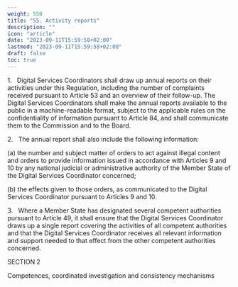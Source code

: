 ```yaml
---
weight: 550
title: "55. Activity reports"
description: ""
icon: "article"
date: "2023-09-11T15:59:58+02:00"
lastmod: "2023-09-11T15:59:58+02:00"
draft: false
toc: true
---
```


1.   Digital Services Coordinators shall draw up annual reports on their activities under this Regulation, including the number of complaints received pursuant to Article 53 and an overview of their follow-up. The Digital Services Coordinators shall make the annual reports available to the public in a machine-readable format, subject to the applicable rules on the confidentiality of information pursuant to Article 84, and shall communicate them to the Commission and to the Board.

2.   The annual report shall also include the following information:

(a) the number and subject matter of orders to act against illegal content and orders to provide information issued in accordance with Articles 9 and 10 by any national judicial or administrative authority of the Member State of the Digital Services Coordinator concerned;

(b) the effects given to those orders, as communicated to the Digital Services Coordinator pursuant to Articles 9 and 10.

3.   Where a Member State has designated several competent authorities pursuant to Article 49, it shall ensure that the Digital Services Coordinator draws up a single report covering the activities of all competent authorities and that the Digital Services Coordinator receives all relevant information and support needed to that effect from the other competent authorities concerned.

SECTION 2

Competences, coordinated investigation and consistency mechanisms